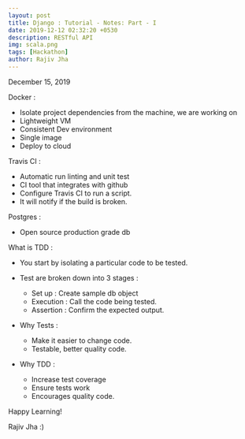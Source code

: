 ```yaml
---
layout: post
title: Django : Tutorial - Notes: Part - I
date: 2019-12-12 02:32:20 +0530
description: RESTful API
img: scala.png
tags: [Hackathon]
author: Rajiv Jha
---
```

December 15, 2019


Docker : 
- Isolate project dependencies from the machine, we are working on
- Lightweight VM
- Consistent Dev environment
- Single image
- Deploy to cloud

Travis CI :
- Automatic run linting and unit test
- CI tool that integrates with github
- Configure Travis CI to run a script.
- It will notify if the build is broken.

Postgres :
- Open source production grade db

What is TDD : 
- You start by isolating a particular code to be tested.
- Test are broken down into 3 stages : 
  - Set up : Create sample db object
  - Execution : Call the code being tested.
  - Assertion : Confirm the expected output.

- Why Tests :
  - Make it easier to change code.
  - Testable, better quality code.
  
- Why TDD :
  - Increase test coverage
  - Ensure tests work
  - Encourages quality code.




Happy Learning!

Rajiv Jha :)
 
